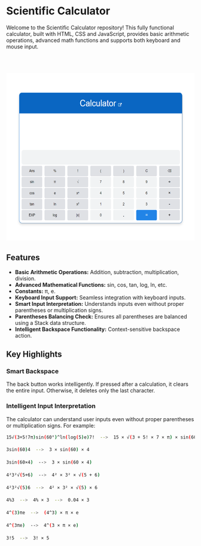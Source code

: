

# Scientific Calculator

Welcome to the Scientific Calculator repository! This fully functional calculator, built with HTML, CSS and JavaScript, provides basic arithmetic operations, advanced math functions and supports both keyboard and mouse input.

<br>
<br>
<p align="center">
  <a href="https://github.com/Pavith19/Scientific-Calculator/">
    <img src="images/calculator.png" alt="Scientific Calculator" width="590" height="450">
  </a>
</p>

## Features

- **Basic Arithmetic Operations:** Addition, subtraction, multiplication, division.
- **Advanced Mathematical Functions:** sin, cos, tan, log, ln, etc.
- **Constants:** π, e.
- **Keyboard Input Support:** Seamless integration with keyboard inputs.
- **Smart Input Interpretation:** Understands inputs even without proper parentheses or multiplication signs.
- **Parentheses Balancing Check:** Ensures all parentheses are balanced using a Stack data structure.
- **Intelligent Backspace Functionality:** Context-sensitive backspace action.

## Key Highlights

### Smart Backspace
The back button works intelligently. If pressed after a calculation, it clears the entire input. Otherwise, it deletes only the last character.

### Intelligent Input Interpretation
The calculator can understand user inputs even without proper parentheses or multiplication signs. For example:

 ```sh
15√(3+5!7π)sin(60°)^ln(log(5)e)7!  -->  15 × √(3 + 5! × 7 × π) × sin(60°) × ln(log(5) × e) × 7!

3sin(60)4  -->  3 × sin(60) × 4

3sin(60×4)  -->  3 × sin(60 × 4)

4²3²√(5+6)  -->  4² × 3² × √(5 + 6)

4²3²√(5)6  -->  4² × 3² × √(5) × 6

4%3  -->  4% × 3  -->  0.04 × 3

4^(3)πe  -->  (4^3) × π × e

4^(3πe)  -->  4^(3 × π × e)

3!5  -->  3! × 5
```

